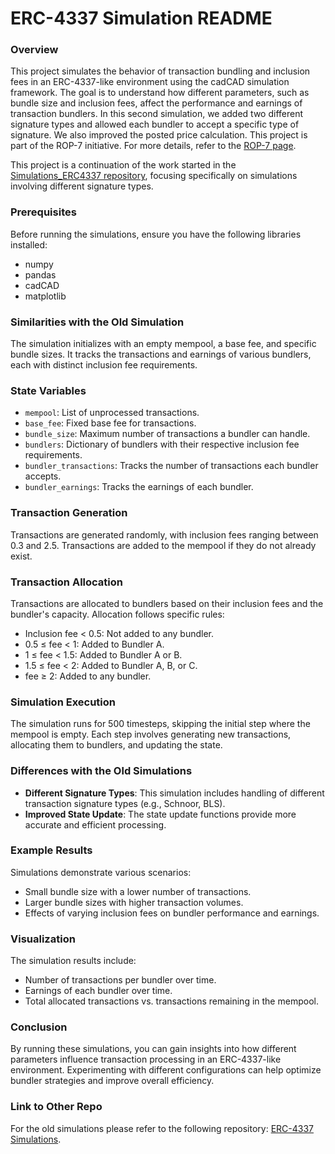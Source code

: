 # ERC-4337 Simulation README

### Overview
This project simulates the behavior of transaction bundling and inclusion fees in an ERC-4337-like environment using the cadCAD simulation framework. The goal is to understand how different parameters, such as bundle size and inclusion fees, affect the performance and earnings of transaction bundlers. In this second simulation, we added two different signature types and allowed each bundler to accept a specific type of signature. We also improved the posted price calculation. This project is part of the ROP-7 initiative. For more details, refer to the [ROP-7 page](https://efdn.notion.site/RIG-Open-Problems-ROPs-c11382c213f949a4b89927ef4e962adf?p=ec5390efab864ed49a8535e8bdfff182&pm=s).

This project is a continuation of the work started in the [Simulations_ERC4337 repository](https://github.com/DavideRezzoli/Simulations_ERC4337/tree/main), focusing specifically on simulations involving different signature types.

### Prerequisites
Before running the simulations, ensure you have the following libraries installed:
- numpy
- pandas
- cadCAD
- matplotlib

### Similarities with the Old Simulation
The simulation initializes with an empty mempool, a base fee, and specific bundle sizes. It tracks the transactions and earnings of various bundlers, each with distinct inclusion fee requirements.

### State Variables
- `mempool`: List of unprocessed transactions.
- `base_fee`: Fixed base fee for transactions.
- `bundle_size`: Maximum number of transactions a bundler can handle.
- `bundlers`: Dictionary of bundlers with their respective inclusion fee requirements.
- `bundler_transactions`: Tracks the number of transactions each bundler accepts.
- `bundler_earnings`: Tracks the earnings of each bundler.

### Transaction Generation
Transactions are generated randomly, with inclusion fees ranging between 0.3 and 2.5. Transactions are added to the mempool if they do not already exist.

### Transaction Allocation
Transactions are allocated to bundlers based on their inclusion fees and the bundler's capacity. Allocation follows specific rules:
- Inclusion fee < 0.5: Not added to any bundler.
- 0.5 ≤ fee < 1: Added to Bundler A.
- 1 ≤ fee < 1.5: Added to Bundler A or B.
- 1.5 ≤ fee < 2: Added to Bundler A, B, or C.
- fee ≥ 2: Added to any bundler.

### Simulation Execution
The simulation runs for 500 timesteps, skipping the initial step where the mempool is empty. Each step involves generating new transactions, allocating them to bundlers, and updating the state.

### Differences with the Old Simulations
- **Different Signature Types**: This simulation includes handling of different transaction signature types (e.g., Schnoor, BLS).
- **Improved State Update**: The state update functions provide more accurate and efficient processing.

### Example Results
Simulations demonstrate various scenarios:
- Small bundle size with a lower number of transactions.
- Larger bundle sizes with higher transaction volumes.
- Effects of varying inclusion fees on bundler performance and earnings.

### Visualization
The simulation results include:
- Number of transactions per bundler over time.
- Earnings of each bundler over time.
- Total allocated transactions vs. transactions remaining in the mempool.

### Conclusion
By running these simulations, you can gain insights into how different parameters influence transaction processing in an ERC-4337-like environment. Experimenting with different configurations can help optimize bundler strategies and improve overall efficiency.

### Link to Other Repo
For the old simulations please refer to the following repository: [ERC-4337 Simulations](https://github.com/DavideRezzoli/Simulations_ERC4337/tree/main).
 

